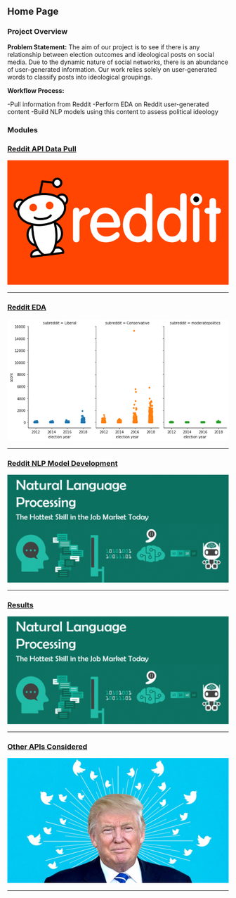## Home Page

### Project Overview

**Problem Statement:** The aim of our project is to see if there is any relationship between election outcomes and ideological posts on social media. Due to the dynamic nature of social networks, there is an abundance of user-generated information. Our work relies solely on user-generated words to classify posts into ideological groupings.

**Workflow Process:**

-Pull information from Reddit
-Perform EDA on Reddit user-generated content
-Build NLP models using this content to assess political ideology



### Modules

### [Reddit API Data Pull](https://nlp-election-predictions.github.io/elections/reddit-api-pull.md)
[<img src="images/reddit.png?raw=true"/>](https://nlp-election-predictions.github.io/elections/reddit-api-pull.md)

---
### [Reddit EDA](https://nlp-election-predictions.github.io/elections/reddit-Media.md)
[<img src="images/reddit_score.png?raw=true"/>](https://nlp-election-predictions.github.io/elections/reddit-eda.md)

---

### [Reddit NLP Model Development](https://nlp-election-predictions.github.io/elections/nlp-model-dev.md)
[<img src="images/nlp-pic.png?raw=true"/>](https://nlp-election-predictions.github.io/elections/nlp-model-dev.md)

---

### [Results](https://nlp-election-predictions.github.io/elections/results.md)
[<img src="images/nlp-pic.png?raw=true"/>](https://nlp-election-predictions.github.io/elections/results.md)

---

### [Other APIs Considered](https://nlp-election-predictions.github.io/elections/other-api.md)
[<img src="images/twitter-donald.jpg?raw=true"/>](https://nlp-election-predictions.github.io/elections/other-api.md)


---

